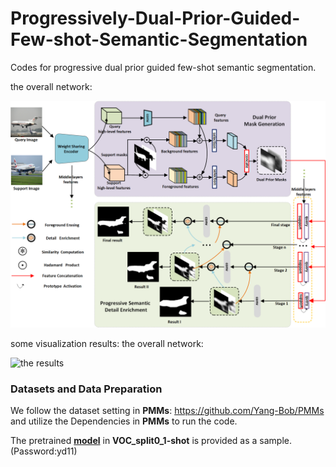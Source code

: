 # Progressively-Dual-Prior-Guided-Few-shot-Semantic-Segmentation
Codes for progressive dual prior guided few-shot semantic segmentation.

the overall network:
<p align="left">
<img src="img/chain10.png" alt="the overall network" width="600px">
</p>
some visualization results:
the overall network:
<p align="left">
<img src="img/result7.png" alt="the results" width="800px">
</p>




### Datasets and Data Preparation

We follow the dataset setting in **PMMs**: https://github.com/Yang-Bob/PMMs and utilize the Dependencies in **PMMs** to run the code. 

The pretrained [**model**](https://pan.baidu.com/s/1qn_AhDbV5Q5XM-PpuKrNqQ) in **VOC_split0_1-shot** is provided as a sample. (Password:yd11)
